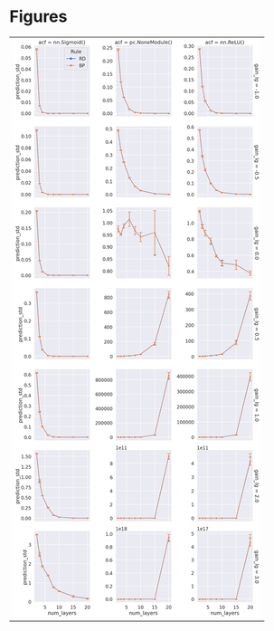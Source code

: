 
# Figures

|                                             |
|:--------------------------------------------|
| ![](./plot-prediction_std-depth-width-.png) |
